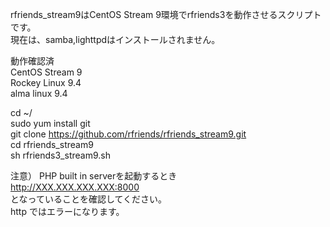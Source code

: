rfriends_stream9はCentOS Stream 9環境でrfriends3を動作させるスクリプトです。  
現在は、samba,lighttpdはインストールされません。

動作確認済  
CentOS Stream 9    
Rockey Linux 9.4  
alma linux 9.4  
  
cd ~/  
sudo yum install git  
git clone https://github.com/rfriends/rfriends_stream9.git  
cd rfriends_stream9  
sh rfriends3_stream9.sh  

注意） PHP built in serverを起動するとき  
http://XXX.XXX.XXX.XXX:8000  
となっていることを確認してください。  
http ではエラーになります。
